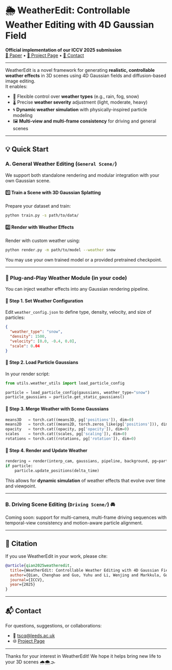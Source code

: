 # 🌦️ WeatherEdit: Controllable Weather Editing with 4D Gaussian Field

**Official implementation of our ICCV 2025 submission**  
[📄 Paper](https://your-paper-link.com) • [🎥 Project Page](https://your-project-page.com) • [📧 Contact](mailto:tscq@leeds.ac.uk)

---

WeatherEdit is a novel framework for generating **realistic, controllable weather effects** in 3D scenes using 4D Gaussian fields and diffusion-based image editing.  
It enables:

- 🎨 Flexible control over **weather types** (e.g., rain, fog, snow)
- 🌡️ Precise **weather severity** adjustment (light, moderate, heavy)
- 🌀 **Dynamic weather simulation** with physically-inspired particle modeling
- 🖼️ **Multi-view and multi-frame consistency** for driving and general scenes

---

## 💡 Quick Start

### A. General Weather Editing (`General Scene/`)

We support both standalone rendering and modular integration with your own Gaussian scene.

#### 1️⃣ Train a Scene with 3D Gaussian Splatting

Prepare your dataset and train:

```bash
python train.py -s path/to/data/
```

#### 2️⃣ Render with Weather Effects

Render with custom weather using:

```bash
python render.py -m path/to/model --weather snow
```

You may use your own trained model or a provided pretrained checkpoint.

---

### 🔌 Plug-and-Play Weather Module (in your code)

You can inject weather effects into any Gaussian rendering pipeline.

#### 🧩 Step 1. Set Weather Configuration

Edit `weather_config.json` to define type, density, velocity, and size of particles:

```json
{
  "weather_type": "snow",
  "density": 1500,
  "velocity": [0.0, -0.4, 0.0],
  "scale": 0.04
}
```

#### 🧩 Step 2. Load Particle Gaussians

In your render script:

```python
from utils.weather_utils import load_particle_config

particle = load_particle_config(gaussians, weather_type="snow")
particle_gaussians = particle.get_static_gaussians()
```

#### 🧩 Step 3. Merge Weather with Scene Gaussians

```python
means3D   = torch.cat((means3D, pg['positions']), dim=0)
means2D   = torch.cat((means2D, torch.zeros_like(pg['positions'])), dim=0)
opacity   = torch.cat((opacity, pg['opacity']), dim=0)
scales    = torch.cat((scales, pg['scaling']), dim=0)
rotations = torch.cat((rotations, pg['rotation']), dim=0)
```

#### 🧩 Step 4. Render and Update Weather

```python
rendering = render(interp_cam, gaussians, pipeline, background, pg=particle_gaussians)["render"]
if particle:
    particle.update_positions(delta_time)
```

This allows for **dynamic simulation** of weather effects that evolve over time and viewpoint.

---

### B. Driving Scene Editing (`Driving Scene/`) 🚘

Coming soon: support for multi-camera, multi-frame driving sequences with temporal-view consistency and motion-aware particle alignment.

---

## 📌 Citation

If you use WeatherEdit in your work, please cite:

```bibtex
@article{qian2025weatheredit,
  title={WeatherEdit: Controllable Weather Editing with 4D Gaussian Field},
  author={Qian, Chenghao and Guo, Yuhu and Li, Wenjing and Markkula, Gustav},
  journal={ICCV},
  year={2025}
}
```

---

## 📬 Contact

For questions, suggestions, or collaborations:

- 📧 tscq@leeds.ac.uk
- 🌐 [Project Page](https://your-project-page-link.com)

---

Thanks for your interest in WeatherEdit! We hope it helps bring new life to your 3D scenes 🌧️🌨️🌫️
